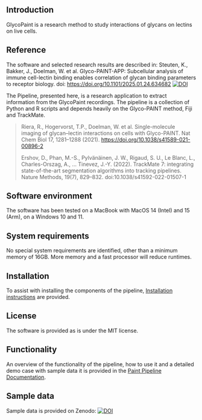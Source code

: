 ## Introduction

GlycoPaint is a research method to study interactions of glycans on lectins on live cells.

## Reference
The software and selected research results are described in:  Steuten, K., Bakker, J., Doelman, W.  et al. Glyco-PAINT-APP: Subcellular analysis of immune cell-lectin binding enables correlation of glycan binding parameters to receptor biology.  doi: https://doi.org/10.1101/2025.01.24.634682 [![DOI](https://img.shields.io/badge/bioRxiv-10.1101%2F2025.01.24.634682-blue)](https://doi.org/10.1101/2025.01.24.634682)

The Pipeline, presented here, is a research application to extract information from the GlycoPaint recordings. The pipeline is a collection of Python and R scripts and depends heavily on the Glyco-PAINT method, Fiji and TrackMate.

> Riera, R., Hogervorst, T.P., Doelman, W. et al. Single-molecule imaging of glycan–lectin interactions on cells with Glyco-PAINT. Nat Chem Biol 17, 1281–1288 (2021). https://doi.org/10.1038/s41589-021-00896-2
> 
> Ershov, D., Phan, M.-S., Pylvänäinen, J. W., Rigaud, S. U., Le Blanc, L., Charles-Orszag, A., … Tinevez, J.-Y. (2022).
TrackMate 7: integrating state-of-the-art segmentation algorithms into tracking pipelines. Nature Methods, 19(7),
829–832. doi:10.1038/s41592-022-01507-1

## Software environment 
The software has been tested on a MacBook with MacOS 14 (Intel) and 15 (Arm), on a Windows 10 and 11. 

## System requirements
No special system requirements are identified, other than a minimum memory of 16GB. More memory and a fast processor will reduce runtimes. 

## Installation
To assist with installing the components of the pipeline, [Installation instructions](doc/Installation.md) are provided.

## License
The software is provided as is under the MIT license.

## Functionality
An overview of the functionality of the pipeline, how to use it and a detailed demo case with sample data it is provided in the [Paint Pipeline Documentation](doc/Paint_Pipeline_Documentation.md).

## Sample data 
Sample data is provided on Zenodo: [![DOI](https://zenodo.org/badge/DOI/10.5281/zenodo.14196381.svg)](https://doi.org/10.5281/zenodo.14196381)